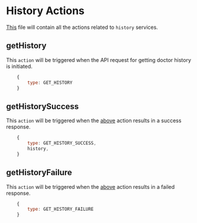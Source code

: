 # History Actions

[This](/src/action/history.js "Action file containing all the actions") file will contain all the actions related to `history` services.

## getHistory

This `action` will be triggered when the API request for getting doctor history is initiated.

```javascript
    {
        type: GET_HISTORY
    }
```

## getHistorySuccess

This `action` will be triggered when the [above](#get-history "getHistory Action") action results in a success response.

```javascript
    {
        type: GET_HISTORY_SUCCESS,
        history,
    }
```

## getHistoryFailure

This `action` will be triggered when the [above](#get-history "getHistory Action") action results in a failed response.

```javascript
    {
        type: GET_HISTORY_FAILURE
    }
```
